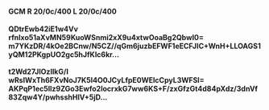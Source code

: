 #### GCM R 20/0c/400 L 20/0c/400
**QDtrEwb42iE1w4Vv**<br/>**rfnlxo51aXvMN59KuoWSnmi2xX9u4xtwOoaBg2QbwI0=**<br/>**m7YKzDR/4kOe2BCnw/N5CZ//qGm6juzbEFWF1eECFJIC+WnH+LLOAGS1yQM12PKgpUO2gc5hJfKIc6kr...**<br/><br/>
**t2Wd27JIOzlIkG/I**<br/>**wRslWxTh6FXvNoJ7K5l4O0JCyLfpE0WElcCpyL3WFSI=**<br/>**AKPqP1ec5llz9ZGo3Ewfo2locrxkG7ww6KS+F/zxGfzGt4d84pXdz/3dnVf83Zqw4Y/pwhsshHIV+5jD...**
